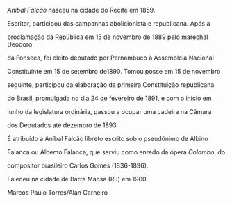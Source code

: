 

*Aníbal Falcão* nasceu na cidade do Recife em 1859.



Escritor, participou das campanhas abolicionista e republicana. Após a

proclamação da República em 15 de novembro de 1889 pelo marechal Deodoro

da Fonseca, foi eleito deputado por Pernambuco à Assembleia Nacional

Constituinte em 15 de setembro de1890. Tomou posse em 15 de novembro

seguinte, participou da elaboração da primeira Constituição republicana

do Brasil, promulgada no dia 24 de fevereiro de 1891, e com o início em

junho da legislatura ordinária, passou a ocupar uma cadeira na Câmara

dos Deputados até dezembro de 1893.



É atribuído a Aníbal Falcão libreto escrito sob o pseudônimo de Albino

Falanca ou Albemo Falanca, que serviu como enredo da ópera *Colombo*, do

compositor brasileiro Carlos Gomes (1836-1896).



Faleceu na cidade de Barra Mansa (RJ) em 1900.



Marcos Paulo Torres/Alan Carneiro



